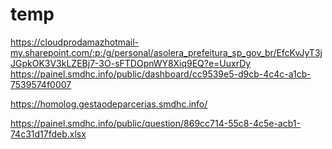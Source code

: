 # temp

[https://cloudprodamazhotmail-my.sharepoint.com/:p:/g/personal/asolera_prefeitura_sp_gov_br/EfcKvJyT3jJGpkOK3V3kLZEBj7-3O-sFTDOpnWY8Xiq9EQ?e=UuxrDy
](https://painel.smdhc.info/public/dashboard/cc9539e5-d9cb-4c4c-a1cb-7539574f0007)https://painel.smdhc.info/public/dashboard/cc9539e5-d9cb-4c4c-a1cb-7539574f0007

https://homolog.gestaodeparcerias.smdhc.info/

https://painel.smdhc.info/public/question/869cc714-55c8-4c5e-acb1-74c31d17fdeb.xlsx

